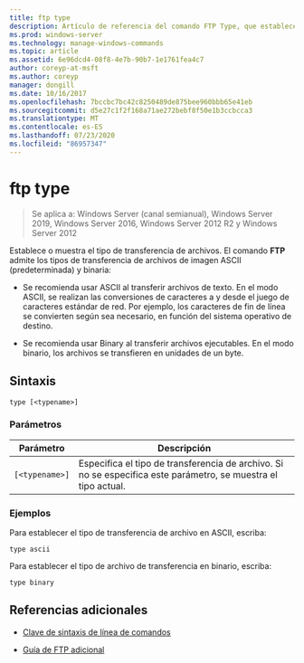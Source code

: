 ```yaml
---
title: ftp type
description: Artículo de referencia del comando FTP Type, que establece o muestra el tipo de transferencia de archivos.
ms.prod: windows-server
ms.technology: manage-windows-commands
ms.topic: article
ms.assetid: 6e96dcd4-08f8-4e7b-90b7-1e1761fea4c7
author: coreyp-at-msft
ms.author: coreyp
manager: dongill
ms.date: 10/16/2017
ms.openlocfilehash: 7bccbc7bc42c8250489de875bee960bbb65e41eb
ms.sourcegitcommit: d5e27c1f2f168a71ae272bebf8f50e1b3ccbcca3
ms.translationtype: MT
ms.contentlocale: es-ES
ms.lasthandoff: 07/23/2020
ms.locfileid: "86957347"
---
```

# <a name="ftp-type"></a>ftp type

> Se aplica a: Windows Server (canal semianual), Windows Server 2019, Windows Server 2016, Windows Server 2012 R2 y Windows Server 2012

Establece o muestra el tipo de transferencia de archivos. El comando **FTP** admite los tipos de transferencia de archivos de imagen ASCII (predeterminada) y binaria:

- Se recomienda usar ASCII al transferir archivos de texto. En el modo ASCII, se realizan las conversiones de caracteres a y desde el juego de caracteres estándar de red. Por ejemplo, los caracteres de fin de línea se convierten según sea necesario, en función del sistema operativo de destino.

- Se recomienda usar Binary al transferir archivos ejecutables. En el modo binario, los archivos se transfieren en unidades de un byte.

## <a name="syntax"></a>Sintaxis

```
type [<typename>]
```

### <a name="parameters"></a>Parámetros

| Parámetro | Descripción |
| --------- | ----------- |
| `[<typename>]` | Especifica el tipo de transferencia de archivo. Si no se especifica este parámetro, se muestra el tipo actual.|

### <a name="examples"></a>Ejemplos

Para establecer el tipo de transferencia de archivo en ASCII, escriba:

```
type ascii
```

Para establecer el tipo de archivo de transferencia en binario, escriba:

```
type binary
```

## <a name="additional-references"></a>Referencias adicionales

- [Clave de sintaxis de línea de comandos](command-line-syntax-key.md)

- [Guía de FTP adicional](/previous-versions/orphan-topics/ws.10/cc756013(v=ws.10))
